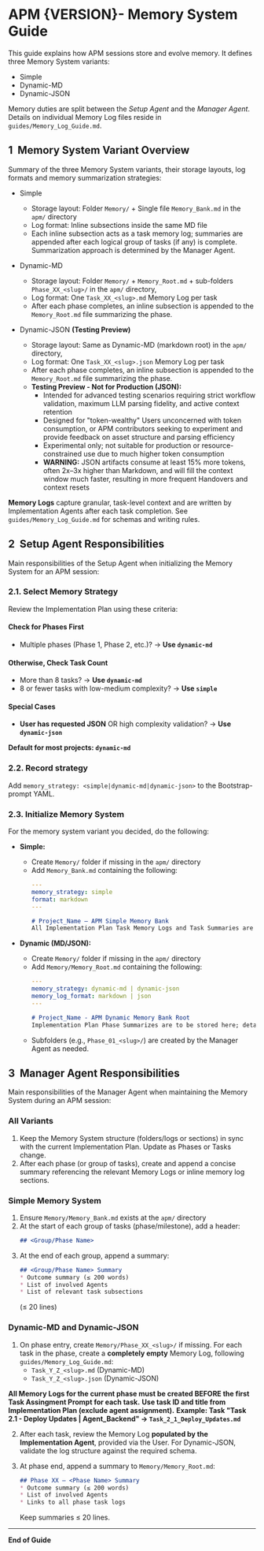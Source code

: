 # APM {VERSION}- Memory System Guide 
This guide explains how APM sessions store and evolve memory. It defines three Memory System variants:
- Simple
- Dynamic-MD
- Dynamic-JSON

Memory duties are split between the *Setup Agent* and the *Manager Agent*. Details on individual Memory Log files reside in `guides/Memory_Log_Guide.md`.

## 1  Memory System Variant Overview
Summary of the three Memory System variants, their storage layouts, log formats and memory summarization strategies:

- Simple
    - Storage layout: Folder `Memory/` + Single file `Memory_Bank.md` in the `apm/` directory
    - Log format: Inline subsections inside the same MD file
    - Each inline subsection acts as a task memory log; summaries are appended after each logical group of tasks (if any) is complete. Summarization approach is determined by the Manager Agent.

- Dynamic-MD
    - Storage layout: Folder `Memory/` + `Memory_Root.md` + sub-folders `Phase_XX_<slug>/` in the `apm/` directory,
    - Log format: One `Task_XX_<slug>.md` Memory Log per task
    - After each phase completes, an inline subsection is appended to the `Memory_Root.md` file summarizing the phase.

- Dynamic-JSON **(Testing Preview)**
    - Storage layout: Same as Dynamic-MD (markdown root) in the `apm/` directory,
    - Log format: One `Task_XX_<slug>.json` Memory Log per task
    - After each phase completes, an inline subsection is appended to the `Memory_Root.md` file summarizing the phase.
    - **Testing Preview - Not for Production (JSON):**
        - Intended for advanced testing scenarios requiring strict workflow validation, maximum LLM parsing fidelity, and active context retention
        - Designed for "token-wealthy" Users unconcerned with token consumption, or APM contributors seeking to experiment and provide feedback on asset structure and parsing efficiency
        - Experimental only; not suitable for production or resource-constrained use due to much higher token consumption
        - **WARNING:** JSON artifacts consume at least 15% more tokens, often 2x–3x higher than Markdown, and will fill the context window much faster, resulting in more frequent Handovers and context resets

**Memory Logs** capture granular, task-level context and are written by Implementation Agents after each task completion. See `guides/Memory_Log_Guide.md` for schemas and writing rules.

## 2  Setup Agent Responsibilities
Main responsibilities of the Setup Agent when initializing the Memory System for an APM session:

### 2.1. Select Memory Strategy
Review the Implementation Plan using these criteria:

#### Check for Phases First
- Multiple phases (Phase 1, Phase 2, etc.)? → **Use `dynamic-md`**

#### Otherwise, Check Task Count  
- More than 8 tasks? → **Use `dynamic-md`**
- 8 or fewer tasks with low-medium complexity? → **Use `simple`**

#### Special Cases
- **User has requested JSON** OR high complexity validation? → **Use `dynamic-json`**

**Default for most projects: `dynamic-md`**

### 2.2. Record strategy 
Add `memory_strategy: <simple|dynamic-md|dynamic-json>` to the Bootstrap-prompt YAML.

### 2.3. Initialize Memory System
For the memory system variant you decided, do the following:
- **Simple:**  
    - Create `Memory/` folder if missing in the `apm/` directory
    - Add `Memory_Bank.md` containing the following:
      ```yaml
      ---
      memory_strategy: simple
      format: markdown
      ---
      ```
      ```markdown
      # Project_Name – APM Simple Memory Bank
      All Implementation Plan Task Memory Logs and Task Summaries are to be stored here.
      ```

- **Dynamic (MD/JSON):**  
    - Create `Memory/` folder if missing in the `apm/` directory
    - Add `Memory/Memory_Root.md` containing the following:
      ```yaml
      ---
      memory_strategy: dynamic-md | dynamic-json
      memory_log_format: markdown | json
      ---
      ```
      ```markdown
      # Project_Name - APM Dynamic Memory Bank Root
      Implementation Plan Phase Summarizes are to be stored here; detailed Task Memory Logs are stored in Markdown or JSON format in the sub-directories.
      ```
    - Subfolders (e.g., `Phase_01_<slug>/`) are created by the Manager Agent as needed.

## 3  Manager Agent Responsibilities
Main responsibilities of the Manager Agent when maintaining the Memory System during an APM session:

### All Variants
1. Keep the Memory System structure (folders/logs or sections) in sync with the current Implementation Plan. Update as Phases or Tasks change.
3. After each phase (or group of tasks), create and append a concise summary referencing the relevant Memory Logs or inline memory log sections.

### Simple Memory System
1. Ensure `Memory/Memory_Bank.md` exists at the `apm/` directory
2. At the start of each group of tasks (phase/milestone), add a header:
    ```markdown
    ## <Group/Phase Name>
    ```
3. At the end of each group, append a summary:
    ```markdown
    ## <Group/Phase Name> Summary 
    * Outcome summary (≤ 200 words)
    * List of involved Agents
    * List of relevant task subsections
    ```
    (≤ 20 lines)

### Dynamic-MD and Dynamic-JSON
1. On phase entry, create `Memory/Phase_XX_<slug>/` if missing. For each task in the phase, create a **completely empty** Memory Log, following `guides/Memory_Log_Guide.md`:
    - `Task_Y_Z_<slug>.md` (Dynamic-MD)
    - `Task_Y_Z_<slug>.json` (Dynamic-JSON)

**All Memory Logs for the current phase must be created BEFORE the first Task Assingment Prompt for each task.**
**Use task ID and title from Implementation Plan (exclude agent assignment).**
**Example: Task "Task 2.1 - Deploy Updates | Agent_Backend" → `Task_2_1_Deploy_Updates.md`**

2. After each task, review the Memory Log **populated by the Implementation Agent**, provided via the User. For Dynamic-JSON, validate the log structure against the required schema.

3. At phase end, append a summary to `Memory/Memory_Root.md`:
    ```markdown
    ## Phase XX – <Phase Name> Summary 
    * Outcome summary (≤ 200 words)
    * List of involved Agents
    * Links to all phase task logs
    ```
    Keep summaries ≤ 20 lines.

---

**End of Guide**